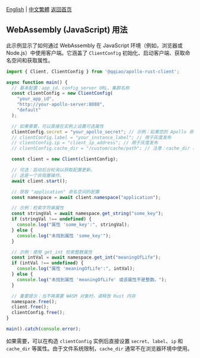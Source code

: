 [English](../en/JavaScript-Usage.md) | [中文繁體](../zh-TW/JavaScript-Usage.md)
[返回首页](Home.md)

## WebAssembly (JavaScript) 用法

此示例显示了如何通过 WebAssembly 在 JavaScript 环境（例如，浏览器或 Node.js）中使用客户端。它涵盖了 `ClientConfig` 初始化、启动客户端、获取命名空间和获取属性。

```javascript
import { Client, ClientConfig } from '@qqiao/apollo-rust-client';

async function main() {
  // 基本配置：app_id、config_server URL、集群名称
  const clientConfig = new ClientConfig(
    "your_app_id",
    "http://your-apollo-server:8080",
    "default"
  );

  // 如果需要，可以直接在实例上设置可选属性
  clientConfig.secret = "your_apollo_secret"; // 示例：如果您的 Apollo 命名空间需要密钥
  // clientConfig.label = "your_instance_label"; // 用于灰度发布
  // clientConfig.ip = "client_ip_address"; // 用于灰度发布
  // clientConfig.cache_dir = "/custom/cache/path"; // 注意：cache_dir 在浏览器环境中不太常用

  const client = new Client(clientConfig);

  // 可选：启动后台轮询以获取配置更新。
  // 这是一个非阻塞操作。
  await client.start();

  // 获取 "application" 命名空间的配置
  const namespace = await client.namespace("application");

  // 示例：检索字符串属性
  const stringVal = await namespace.get_string("some_key");
  if (stringVal !== undefined) {
    console.log("属性 'some_key':", stringVal);
  } else {
    console.log("未找到属性 'some_key'");
  }

  // 示例：使用 get_int 检索整数属性
  const intVal = await namespace.get_int("meaningOfLife");
  if (intVal !== undefined) {
    console.log("属性 'meaningOfLife':", intVal);
  } else {
    console.log("未找到属性 'meaningOfLife' 或该属性不是整数。");
  }

  // 重要提示：当不再需要 WASM 对象时，请释放 Rust 内存
  namespace.free();
  client.free();
  clientConfig.free();
}

main().catch(console.error);
```
如果需要，可以在构造 `clientConfig` 实例后直接设置 `secret`、`label`、`ip` 和 `cache_dir` 等属性。由于文件系统限制，`cache_dir` 通常不在浏览器环境中使用。
